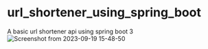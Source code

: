 # url_shortener_using_spring_boot
A basic url shortener api using spring boot 3
![Screenshot from 2023-09-19 15-48-50](https://github.com/Kaabislam/url_shortener_using_spring_boot/assets/42168364/d2967b6d-8e98-4218-a959-a92b9c0778b8)
